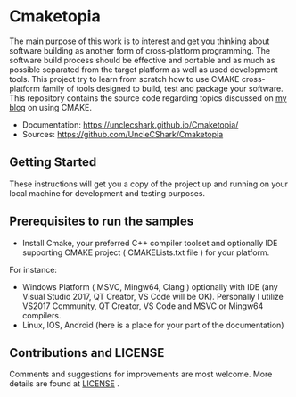 # Cmaketopia

The main purpose of this work is to interest and get you thinking about software building as another form of cross-platform programming. The software build process should be effective and portable and as much as possible separated from the target platform as well as used development tools. This project try to learn from scratch how to use CMAKE cross-platform family of tools designed to build, test and package your software. This repository contains the source code regarding topics discussed on [my blog](https://unclecshark.github.io/) on using CMAKE.

* Documentation:    <https://unclecshark.github.io/Cmaketopia/>
* Sources:          <https://github.com/UncleCShark/Cmaketopia>

## Getting Started

These instructions will get you a copy of the project up and running on your local machine for development and testing purposes.

## Prerequisites to run the samples

* Install Cmake, your preferred C++ compiler toolset and optionally IDE supporting CMAKE project (
  CMAKELists.txt file ) for your platform.

For instance:

* Windows Platform ( MSVC, Mingw64, Clang ) optionally with IDE (any Visual Studio 2017, QT Creator, VS     Code will be OK). Personally I utilize VS2017 Community, QT Creator, VS Code and MSVC or Mingw64            compilers.
* Linux, IOS, Android (here is a place for your part of the documentation)

## Contributions and LICENSE

Comments and suggestions for improvements are most welcome. More details are found at [LICENSE](./LICENSE) .
